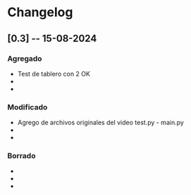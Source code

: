 # Changelog

## [0.3] -- 15-08-2024

### Agregado
-    Test de tablero con 2 OK
- 
- 

### Modificado
-    Agrego de archivos originales del video test.py - main.py
- 
- 

### Borrado
-    
- 
- 